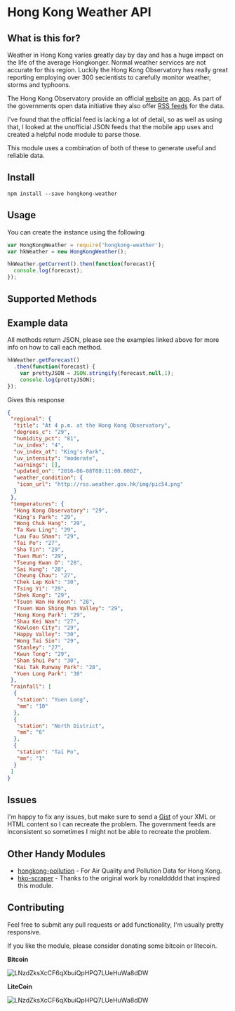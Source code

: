 Hong Kong Weather API
=====================================

## What is this for?

Weather in Hong Kong varies greatly day by day and has a huge impact on the life of the average Hongkonger. Normal weather services are not accurate for this region. Luckily the Hong Kong Observatory has really great reporting employing over 300 secientists to carefully monitor weather, storms and typhoons.

The Hong Kong Observatory provide an official [website](http://www.hko.gov.hk) an [app](https://itunes.apple.com/hk/app/myobservatory/id361319719?mt=8). As part of the governments open data initiative they also offer [RSS feeds](http://rss.weather.gov.hk/rsse.html) for the data.

I've found that the official feed is lacking a lot of detail, so as well as using that, I looked at the unofficial JSON feeds that the mobile app uses and created a helpful node module to parse those.

This module uses a combination of both of these to generate useful and reliable data.


## Install

`npm install --save hongkong-weather`


## Usage

You can create the instance using the following

```javascript
var HongKongWeather = require('hongkong-weather');
var hkWeather = new HongKongWeather();

hkWeather.getCurrent().then(function(forecast){
  console.log(forecast);
});
```


## Supported Methods



## Example data

All methods return JSON, please see the examples linked above for more info on how to call each method.

```javascript
hkWeather.getForecast()
  .then(function(forecast) {
    var prettyJSON = JSON.stringify(forecast,null,1);
    console.log(prettyJSON);
});
```

Gives this response

```json
{
 "regional": {
  "title": "At 4 p.m. at the Hong Kong Observatory",
  "degrees_c": "29",
  "humidity_pct": "81",
  "uv_index": "4",
  "uv_index_at": "King's Park",
  "uv_intensity": "moderate",
  "warnings": [],
  "updated_on": "2016-06-08T08:11:00.000Z",
  "weather_condition": {
   "icon_url": "http://rss.weather.gov.hk/img/pic54.png"
  }
 },
 "temperatures": {
  "Hong Kong Observatory": "29",
  "King's Park": "29",
  "Wong Chuk Hang": "29",
  "Ta Kwu Ling": "29",
  "Lau Fau Shan": "29",
  "Tai Po": "27",
  "Sha Tin": "29",
  "Tuen Mun": "29",
  "Tseung Kwan O": "28",
  "Sai Kung": "28",
  "Cheung Chau": "27",
  "Chek Lap Kok": "30",
  "Tsing Yi": "29",
  "Shek Kong": "29",
  "Tsuen Wan Ho Koon": "28",
  "Tsuen Wan Shing Mun Valley": "29",
  "Hong Kong Park": "29",
  "Shau Kei Wan": "27",
  "Kowloon City": "29",
  "Happy Valley": "30",
  "Wong Tai Sin": "29",
  "Stanley": "27",
  "Kwun Tong": "29",
  "Sham Shui Po": "30",
  "Kai Tak Runway Park": "28",
  "Yuen Long Park": "30"
 },
 "rainfall": [
  {
   "station": "Yuen Long",
   "mm": "10"
  },
  {
   "station": "North District",
   "mm": "6"
  },
  {
   "station": "Tai Po",
   "mm": "1"
  }
 ]
}
```

## Issues

I'm happy to fix any issues, but make sure to send a [Gist](https://gist.github.com) of your XML or HTML content so I can recreate the problem. The government feeds are inconsistent so sometimes I might not be able to recreate the problem.


## Other Handy Modules

* [hongkong-pollution](https://www.github.com/hongkongkiwi/node-hongkong-pollution) - For Air Quality and Pollution Data for Hong Kong.
* [hko-scraper](https://github.com/ronalddddd/hko-scraper) - Thanks to the original work by ronalddddd that inspired this module.


## Contributing

Feel free to submit any pull requests or add functionality, I'm usually pretty responsive.

If you like the module, please consider donating some bitcoin or litecoin.

__Bitcoin__

![LNzdZksXcCF6qXbuiQpHPQ7LUeHuWa8dDW](http://i.imgur.com/9rsCfv5.png?1)

__LiteCoin__

![LNzdZksXcCF6qXbuiQpHPQ7LUeHuWa8dDW](http://i.imgur.com/yF1RoHp.png?1)
